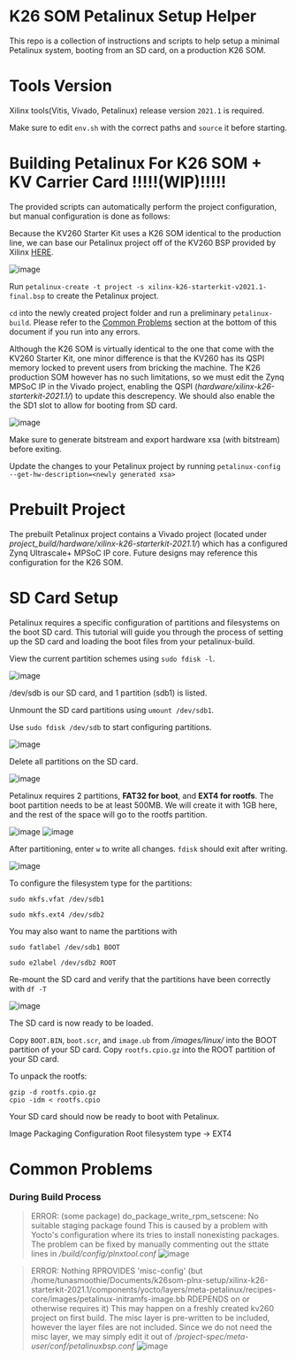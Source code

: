 # K26 SOM Petalinux Setup Helper
This repo is a collection of instructions and scripts to help setup a minimal Petalinux system, booting from an SD card, on a production K26 SOM.

# Tools Version
Xilinx tools(Vitis, Vivado, Petalinux) release version `2021.1` is required.

Make sure to edit `env.sh` with the correct paths and `source` it before starting.

# Building Petalinux For K26 SOM + KV Carrier Card !!!!!(WIP)!!!!!
The provided scripts can automatically perform the project configuration, but manual configuration is done as follows:

Because the KV260 Starter Kit uses a K26 SOM identical to the production line, we can base our Petalinux project off of the KV260 BSP provided by Xilinx [HERE](https://www.xilinx.com/support/download/index.html/content/xilinx/en/downloadNav/embedded-design-tools/2021-1.html).

![image](https://user-images.githubusercontent.com/65555647/203752335-cb815c76-b4e2-4ab7-8acc-46eccb7f2afd.png)


Run `petalinux-create -t project -s xilinx-k26-starterkit-v2021.1-final.bsp` to create the Petalinux project.

`cd` into the newly created project folder and run a preliminary `petalinux-build`. Please refer to the [Common Problems](#common-problems) section at the bottom of this document if you run into any errors.

Although the K26 SOM is virtually identical to the one that come with the KV260 Starter Kit, one minor difference is that the KV260 has its QSPI memory locked to prevent users from bricking the machine. The K26 production SOM however has no such limitations, so we must edit the Zynq MPSoC IP in the Vivado project, enabling the QSPI (*hardware/xilinx-k26-starterkit-2021.1/*) to update this descrepency.
We should also enable the the SD1 slot to allow for booting from SD card.

![image](https://user-images.githubusercontent.com/65555647/203911866-a84ecdd9-2d4b-4f73-b84e-1cac8f1c4bdf.png)

Make sure to generate bitstream and export hardware xsa (with bitstream) before exiting.

Update the changes to your Petalinux project by running `petalinux-config --get-hw-description=<newly generated xsa>`



# Prebuilt Project
The prebuilt Petalinux project contains a Vivado project (located under *project_build/hardware/xilinx-k26-starterkit-2021.1/*) which has a configured Zynq Ultrascale+ MPSoC IP core. 
Future designs may reference this configuration for the K26 SOM.


# SD Card Setup
Petalinux requires a specific configuration of partitions and filesystems on the boot SD card.
This tutorial will guide you through the process of setting up the SD card and loading the boot files from your petalinux-build.

View the current partition schemes using `sudo fdisk -l`.

![image](https://user-images.githubusercontent.com/65555647/202134189-1bc00bf1-c3d1-46b6-bf5c-c16048b5525b.png) 

/dev/sdb is our SD card, and 1 partition (sdb1) is listed.


Unmount the SD card partitions using `umount /dev/sdb1`.


Use `sudo fdisk /dev/sdb` to start configuring partitions.

![image](https://user-images.githubusercontent.com/65555647/202135125-960edd1e-59fd-4859-a241-0d8b0f02b56a.png)

Delete all partitions on the SD card.

![image](https://user-images.githubusercontent.com/65555647/202136239-a5e38cbc-f744-42eb-a994-8d329b469907.png)


Petalinux requires 2 partitions, **FAT32 for boot**, and **EXT4 for rootfs**. The boot partition needs to be at least 500MB. We will create it with 1GB here, and the rest of the space will go to the rootfs partition.

![image](https://user-images.githubusercontent.com/65555647/202137099-ff2d2009-4f0c-41d8-829a-820eab09b23d.png)
![image](https://user-images.githubusercontent.com/65555647/202137142-ea56cbb2-990e-4db6-ac62-348212d48374.png)

After partitioning, enter `w` to write all changes. `fdisk` should exit after writing.

![image](https://user-images.githubusercontent.com/65555647/202137429-3972b0b8-5e6d-47a1-92ff-acaf45044302.png)


To configure the filesystem type for the partitions:

`sudo mkfs.vfat /dev/sdb1`

`sudo mkfs.ext4 /dev/sdb2`

You may also want to name the partitions with

`sudo fatlabel /dev/sdb1 BOOT`

`sudo e2label /dev/sdb2 ROOT`


Re-mount the SD card and verify that the partitions have been correctly with `df -T`

![image](https://user-images.githubusercontent.com/65555647/202139812-fe8016c8-a943-4d14-8a68-26c7399a89c3.png)

The SD card is now ready to be loaded.


Copy `BOOT.BIN`, `boot.scr`, and `image.ub` from *<your petalinux project>/images/linux/* into the BOOT partition of your SD card.
Copy `rootfs.cpio.gz` into the ROOT partition of your SD card.

To unpack the rootfs:
```
gzip -d rootfs.cpio.gz
cpio -idm < rootfs.cpio
```

Your SD card should now be ready to boot with Petalinux.


Image Packaging Configuration 
Root filesystem type -> EXT4

# Common Problems
### During Build Process
  >ERROR: (some package) do_package_write_rpm_setscene: No suitable staging package found
     This is caused by a problem with Yocto's configuration where its tries to install nonexisting packages. The problem can be fixed by manually commenting out the sttate lines in *<project>/build/config/plnxtool.conf*
![image](https://user-images.githubusercontent.com/65555647/203755292-2019778c-c1f0-4dae-94d5-f65409db23b0.png)

  >ERROR: Nothing RPROVIDES 'misc-config' (but /home/tunasmoothie/Documents/k26som-plnx-setup/xilinx-k26-starterkit-2021.1/components/yocto/layers/meta-petalinux/recipes-core/images/petalinux-initramfs-image.bb RDEPENDS on or otherwise requires it)
    This may happen on a freshly created kv260 project on first build. The misc layer is pre-written to be included, however the layer files are not included. Since we do not need the misc layer, we may simply edit it out of *<project>/project-spec/meta-user/conf/petalinuxbsp.conf* 
  ![image](https://user-images.githubusercontent.com/65555647/203756531-cc71f6e4-2f4d-40e1-8c52-c8b59b7014b6.png)



